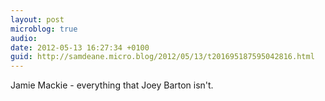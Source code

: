 ```yaml
---
layout: post
microblog: true
audio: 
date: 2012-05-13 16:27:34 +0100
guid: http://samdeane.micro.blog/2012/05/13/t201695187595042816.html
---
```

Jamie Mackie - everything that Joey Barton isn't.
